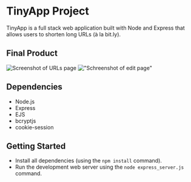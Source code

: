 # TinyApp Project

TinyApp is a full stack web application built with Node and Express that allows users to shorten long URLs (à la bit.ly).

## Final Product

![Screenshot of URLs page](1)
!["Schreenshot of edit page"](#)

## Dependencies

- Node.js
- Express
- EJS
- bcryptjs
- cookie-session

## Getting Started

- Install all dependencies (using the `npm install` command).
- Run the development web server using the `node express_server.js` command.